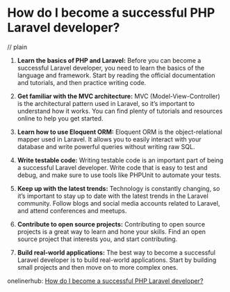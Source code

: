 # How do I become a successful PHP Laravel developer?
// plain

1. **Learn the basics of PHP and Laravel:** Before you can become a successful Laravel developer, you need to learn the basics of the language and framework. Start by reading the official documentation and tutorials, and then practice writing code.

2. **Get familiar with the MVC architecture:** MVC (Model-View-Controller) is the architectural pattern used in Laravel, so it’s important to understand how it works. You can find plenty of tutorials and resources online to help you get started.

3. **Learn how to use Eloquent ORM:** Eloquent ORM is the object-relational mapper used in Laravel. It allows you to easily interact with your database and write powerful queries without writing raw SQL.

4. **Write testable code:** Writing testable code is an important part of being a successful Laravel developer. Write code that is easy to test and debug, and make sure to use tools like PHPUnit to automate your tests.

5. **Keep up with the latest trends:** Technology is constantly changing, so it’s important to stay up to date with the latest trends in the Laravel community. Follow blogs and social media accounts related to Laravel, and attend conferences and meetups.

6. **Contribute to open source projects:** Contributing to open source projects is a great way to learn and hone your skills. Find an open source project that interests you, and start contributing.

7. **Build real-world applications:** The best way to become a successful Laravel developer is to build real-world applications. Start by building small projects and then move on to more complex ones.

onelinerhub: [How do I become a successful PHP Laravel developer?](https://onelinerhub.com/php-laravel/how-do-i-become-a-successful-php-laravel-developer)